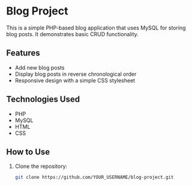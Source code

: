 # Blog Project

This is a simple PHP-based blog application that uses MySQL for storing blog posts. It demonstrates basic CRUD functionality.

## Features
- Add new blog posts
- Display blog posts in reverse chronological order
- Responsive design with a simple CSS stylesheet

## Technologies Used
- PHP
- MySQL
- HTML
- CSS

## How to Use
1. Clone the repository:
   ```bash
   git clone https://github.com/YOUR_USERNAME/blog-project.git
